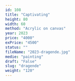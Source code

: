 ```yaml
---
id: 108
title: "Captivating"
height: 80
width: 60
method: "Acrylic on canvas"
year: 2023
price: "4000"
exPrice: "4500"
status: ""
fileName: "2023-dragende.jpg"
medie: "painting"
draft: "False"
slug: "dragende"
weight: "120"
---
```

